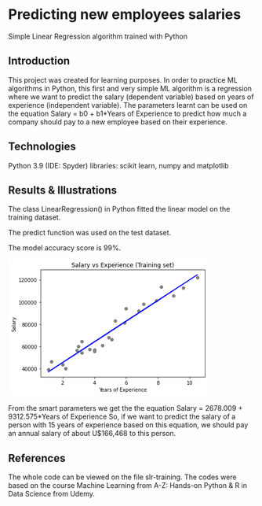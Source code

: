 # Predicting new employees salaries
Simple Linear Regression algorithm trained with Python

## Introduction

This project was created for learning purposes. In order to practice ML algorithms in Python, this first and very simple ML algorithm is a regression where we want to predict the salary (dependent variable) based on years of experience (independent variable). The parameters learnt can be used on the equation Salary = b0 + b1*Years of Experience to predict how much a company should pay to a new employee based on their experience.

## Technologies

Python 3.9 (IDE: Spyder)
libraries: scikit learn, numpy and matplotlib

## Results & Illustrations
The class LinearRegression() in Python fitted the linear model on the training dataset.

The predict function was used on the test dataset.

The model accuracy score is 99%.

![Alt text](./images/trainingsetplot.png)

From the smart parameters we get the the equation Salary = 2678.009 + 9312.575*Years of Experience
So, if we want to predict the salary of a person with 15 years of experience based on this equation, we should pay an annual salary of about U$166,468 to this person.

## References
The whole code can be viewed on the file slr-training.
The codes were based on the course Machine Learning from A-Z: Hands-on Python & R in Data Science from Udemy.
